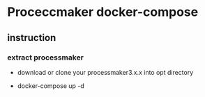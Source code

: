 # Proceccmaker docker-compose

## instruction

### extract processmaker

* download or clone your processmaker3.x.x into opt directory

* docker-compose up -d